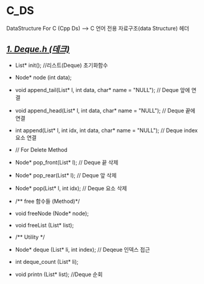 # C_DS
DataStructure For C (Cpp Ds) --> C 언어 전용 자료구조(data Structure) 헤더 

## [_1. Deque.h (데크)_](https://github.com/20190511/C_DS/blob/main/deque.h)
  - List* init(); //리스트(Deque) 초기화함수
  - Node* node (int data);
  
  - void append_tail(List* l, int data, char* name = "NULL");       // Deque 앞에 연결
  - void append_head(List* l, int data, char* name = "NULL");       // Deque 끝에 연결
  - int append(List* l, int idx, int data, char* name = "NULL");    // Deque index 요소 연결
  
  - // For Delete Method
  - Node* pop_front(List* l);           // Deque 끝 삭제
  - Node* pop_rear(List* l);            // Deque 앞 삭제
  - Node* pop(List* l, int idx);        // Deque 요소 삭제

  - /** free 함수들 (Method)*/
  - void freeNode (Node* node);
  - void freeList (List* list);
  
  - /**  Utility */
  - Node* deque (List* li, int index); // Deqeue 인덱스 접근
  - int deque_count (List* li);
  - void printn (List* list);       //Deque 순회
